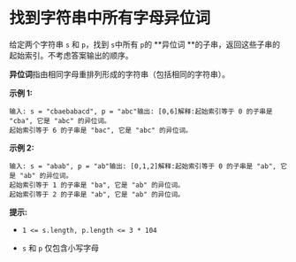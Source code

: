 # 找到字符串中所有字母异位词

给定两个字符串 `s` 和 `p`，找到 `s`中所有 `p`的 **异位词 **的子串，返回这些子串的起始索引。不考虑答案输出的顺序。

**异位词**指由相同字母重排列形成的字符串（包括相同的字符串）。

**示例 1:**

```
输入: s = "cbaebabacd", p = "abc"输出: [0,6]解释:起始索引等于 0 的子串是 "cba", 它是 "abc" 的异位词。
起始索引等于 6 的子串是 "bac", 它是 "abc" 的异位词。
```

**示例 2:**

```
输入: s = "abab", p = "ab"输出: [0,1,2]解释:起始索引等于 0 的子串是 "ab", 它是 "ab" 的异位词。
起始索引等于 1 的子串是 "ba", 它是 "ab" 的异位词。
起始索引等于 2 的子串是 "ab", 它是 "ab" 的异位词。
```

**提示:**

*   `1 <= s.length, p.length <= 3 * 104`

*   `s` 和 `p` 仅包含小写字母

